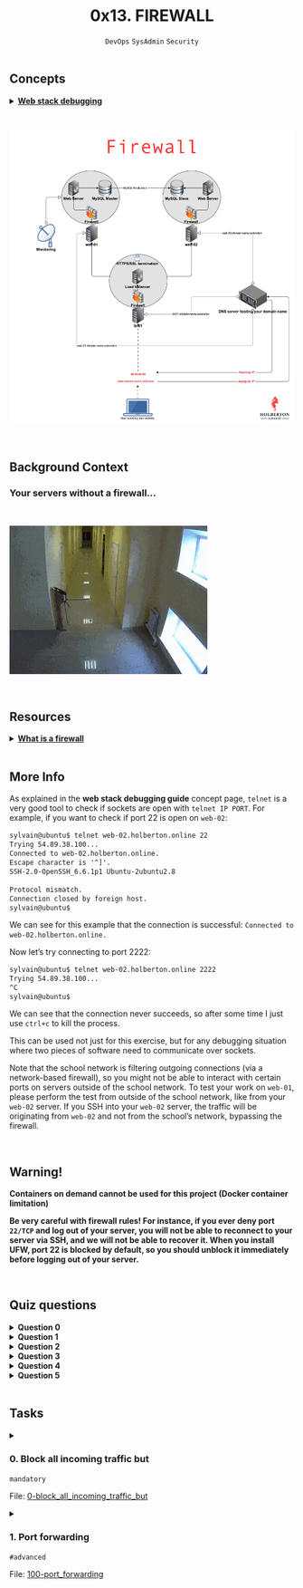 <h1 align="center"><b>0x13. FIREWALL</b></h1>
<div align="center"><code>DevOps</code> <code>SysAdmin</code> <code>Security</code></div>

<br>

## Concepts
<details>
<summary><b><a href="https://intranet.alxswe.com/concepts/68">Web stack debugging</a></b></summary><br>


<br><p align="center">※※※※※※※※※※※※</p><br>
</details>

<br><div align="center"><img src="https://github.com/codenvibes/alx-system_engineering-devops/blob/master/0x13-firewall/images/V1HjQ1Y.png"></div>


<br>

## Background Context
### Your servers without a firewall…
<br><div><img src="https://github.com/codenvibes/alx-system_engineering-devops/blob/master/0x13-firewall/images/holbertonschool-firewall.gif"></div>

<br>

## Resources
<details>
<summary><b><a href="https://en.wikipedia.org/wiki/Firewall_%28computing%29">What is a firewall</a></b></summary><br>


<br><p align="center">※※※※※※※※※※※※</p><br>
</details>



<!-- <br>

**man or help:**
- `` -->

<br>

## More Info
As explained in the **web stack debugging guide** concept page, `telnet` is a very good tool to check if sockets are open with `telnet IP PORT`. For example, if you want to check if port 22 is open on `web-02`:
```
sylvain@ubuntu$ telnet web-02.holberton.online 22
Trying 54.89.38.100...
Connected to web-02.holberton.online.
Escape character is '^]'.
SSH-2.0-OpenSSH_6.6.1p1 Ubuntu-2ubuntu2.8

Protocol mismatch.
Connection closed by foreign host.
sylvain@ubuntu$
```
We can see for this example that the connection is successful: `Connected to web-02.holberton.online.`

Now let’s try connecting to port 2222:
```
sylvain@ubuntu$ telnet web-02.holberton.online 2222
Trying 54.89.38.100...
^C
sylvain@ubuntu$
```
We can see that the connection never succeeds, so after some time I just use `ctrl+c` to kill the process.

This can be used not just for this exercise, but for any debugging situation where two pieces of software need to communicate over sockets.

Note that the school network is filtering outgoing connections (via a network-based firewall), so you might not be able to interact with certain ports on servers outside of the school network. To test your work on `web-01`, please perform the test from outside of the school network, like from your `web-02` server. If you SSH into your `web-02` server, the traffic will be originating from `web-02` and not from the school’s network, bypassing the firewall.

<br>

## Warning!
**Containers on demand cannot be used for this project (Docker container limitation)**

**Be very careful with firewall rules! For instance, if you ever deny port `22/TCP` and log out of your server, you will not be able to reconnect to your server via SSH, and we will not be able to recover it. When you install UFW, port 22 is blocked by default, so you should unblock it immediately before logging out of your server.**


<br>

## Quiz questions
<details>
<summary><b>Question 0</b></summary><br>

What is the main function of a firewall?
- [ ] To filter incoming and outgoing TCP traffic
- [ ] To filter outgoing traffic
- [x] To filter incoming and outgoing network traffic
<br>
</details>

<details>
<summary><b>Question 1</b></summary><br>

What is a firewall?
- [x] A hardware or software security system
- [ ] A software security system
- [ ] A hardware security system
<br>
</details>

<details>
<summary><b>Question 2</b></summary><br>

What is the main function of a firewall?
- [ ] To filter incoming and outgoing TCP traffic
- [ ] To filter outgoing traffic
- [x] To filter incoming and outgoing network traffic
<br>
</details>

<details>
<summary><b>Question 3</b></summary><br>

What is a firewall?
- [x] A hardware or software security system
- [ ] A software security system
- [ ] A hardware security system
<br>
</details>

<details>
<summary><b>Question 4</b></summary><br>

What are the 2 types of firewall?
- [ ] Incoming and outgoing firewall
- [x] Network and host-based firewall
- [ ] Soft and hard firewall
<br>
</details>

<details>
<summary><b>Question 5</b></summary><br>

What are the 2 types of firewall:
- [ ] Incoming and outgoing firewall
- [x] Network and host-based firewall
- [ ] Soft and hard firewall
<br>
</details>

<br>

## Tasks
<details>
<summary>

### 0. Block all incoming traffic but
`mandatory`

File: [0-block_all_incoming_traffic_but]()
</summary>


</details>

<details>
<summary>

### 1. Port forwarding
`#advanced`

File: [100-port_forwarding]()
</summary>


</details>

